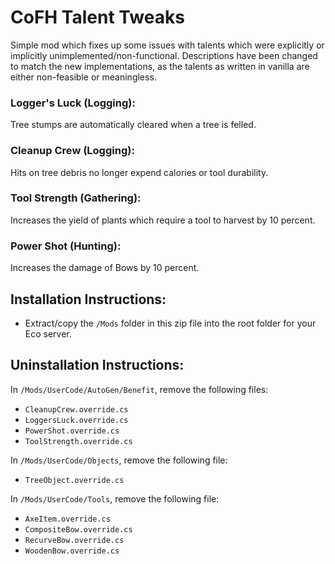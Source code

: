 # CoFH Talent Tweaks

Simple mod which fixes up some issues with talents which were explicitly or implicitly unimplemented/non-functional. Descriptions have been changed to match the new implementations, as the talents as written in vanilla are either non-feasible or meaningless.

### Logger's Luck (Logging):

Tree stumps are automatically cleared when a tree is felled.

### Cleanup Crew (Logging):

Hits on tree debris no longer expend calories or tool durability.

### Tool Strength (Gathering):

Increases the yield of plants which require a tool to harvest by 10 percent.

### Power Shot (Hunting):

Increases the damage of Bows by 10 percent.

## Installation Instructions:

- Extract/copy the `/Mods` folder in this zip file into the root folder for your Eco server.

## Uninstallation Instructions:

In `/Mods/UserCode/AutoGen/Benefit`, remove the following files:
- `CleanupCrew.override.cs`
- `LoggersLuck.override.cs`
- `PowerShot.override.cs`
- `ToolStrength.override.cs`

In `/Mods/UserCode/Objects`, remove the following file:
- `TreeObject.override.cs`

In `/Mods/UserCode/Tools`, remove the following file:
- `AxeItem.override.cs`
- `CompositeBow.override.cs`
- `RecurveBow.override.cs`
- `WoodenBow.override.cs`
